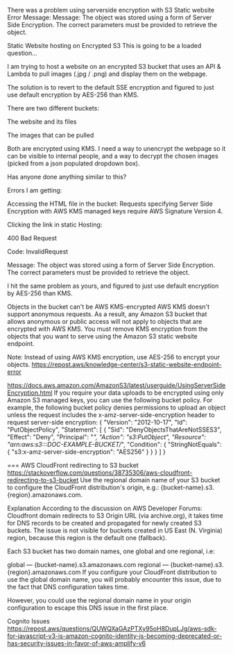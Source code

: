 There was a problem using serverside encryption with S3 Static website
 Error Message:
 Message: The object was stored using a form of Server Side Encryption. The correct parameters must be provided to retrieve the object.


Static Website hosting on Encrypted S3
This is going to be a loaded question...

I am trying to host a website on an encrypted S3 bucket that uses an API & Lambda to pull images (.jpg / .png) and display them on the webpage.

The solution is to revert to the default SSE encryption
and figured to just use default encryption by AES-256 than KMS.

There are two different buckets:

The website and its files

The images that can be pulled

Both are encrypted using KMS. I need a way to unencrypt the webpage so it can be visible to internal people, and a way to decrypt the chosen images (picked from a json populated dropdown box).

Has anyone done anything similar to this?

Errors I am getting:

Accessing the HTML file in the bucket: Requests specifying Server Side Encryption with AWS KMS managed keys require AWS Signature Version 4.

Clicking the link in static Hosting:

400 Bad Request

Code: InvalidRequest

Message: The object was stored using a form of Server Side Encryption. The correct parameters must be provided to retrieve the object.

I hit the same problem as yours, and figured to just use default encryption by AES-256 than KMS.

Objects in the bucket can't be AWS KMS-encrypted
AWS KMS doesn't support anonymous requests. As a result, any Amazon S3 bucket that allows anonymous or public access will not apply to objects that are encrypted with AWS KMS. You must remove KMS encryption from the objects that you want to serve using the Amazon S3 static website endpoint.

Note: Instead of using AWS KMS encryption, use AES-256 to encrypt your objects.
https://repost.aws/knowledge-center/s3-static-website-endpoint-error

https://docs.aws.amazon.com/AmazonS3/latest/userguide/UsingServerSideEncryption.html
If you require your data uploads to be encrypted using only Amazon S3 managed keys, you can use the following bucket policy. For example, the following bucket policy denies permissions to upload an object unless the request includes the x-amz-server-side-encryption header to request server-side encryption:
{
  "Version": "2012-10-17",
  "Id": "PutObjectPolicy",
  "Statement": [
    {
      "Sid": "DenyObjectsThatAreNotSSES3",
      "Effect": "Deny",
      "Principal": "*",
      "Action": "s3:PutObject",
      "Resource": "arn:aws:s3:::DOC-EXAMPLE-BUCKET/*",
      "Condition": {
        "StringNotEquals": {
          "s3:x-amz-server-side-encryption": "AES256"
        }
      }
    }
   ]
}


===
AWS CloudFront redirecting to S3 bucket
https://stackoverflow.com/questions/38735306/aws-cloudfront-redirecting-to-s3-bucket
Use the regional domain name of your S3 bucket to configure the CloudFront distribution's origin, e.g.: {bucket-name}.s3.{region}.amazonaws.com.

Explanation
According to the discussion on AWS Developer Forums: Cloudfront domain redirects to S3 Origin URL (via archive.org), it takes time for DNS records to be created and propagated for newly created S3 buckets. The issue is not visible for buckets created in US East (N. Virginia) region, because this region is the default one (fallback).

Each S3 bucket has two domain names, one global and one regional, i.e:

global — {bucket-name}.s3.amazonaws.com
regional — {bucket-name}.s3.{region}.amazonaws.com
If you configure your CloudFront distribution to use the global domain name, you will probably encounter this issue, due to the fact that DNS configuration takes time.

However, you could use the regional domain name in your origin configuration to escape this DNS issue in the first place.

Cognito Issues
https://repost.aws/questions/QUWQXaGAzPTXy95oH8DupLJg/aws-sdk-for-javascript-v3-is-amazon-cognito-identity-js-becoming-deprecated-or-has-security-issues-in-favor-of-aws-amplify-v6